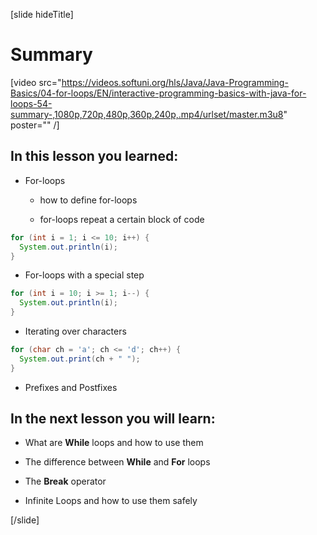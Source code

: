 [slide hideTitle]
# Summary

[video src="https://videos.softuni.org/hls/Java/Java-Programming-Basics/04-for-loops/EN/interactive-programming-basics-with-java-for-loops-54-summary-,1080p,720p,480p,360p,240p,.mp4/urlset/master.m3u8" poster="" /]

## In this lesson you learned: 

- For-loops
  
  * how to define for-loops

  * for-loops repeat a certain block of code

```java live
for (int i = 1; i <= 10; i++) {
  System.out.println(i);
}
```

- For-loops with a special step

``` java
for (int i = 10; i >= 1; i--) {
  System.out.println(i);
}
```

- Iterating over characters

```java live
for (char ch = 'a'; ch <= 'd'; ch++) {
  System.out.print(ch + " ");
}
```

- Prefixes and Postfixes


## In the next lesson you will learn:

- What are **While** loops and how to use them

- The difference between **While** and **For** loops

- The **Break** operator 

- Infinite Loops and how to use them safely


[/slide]
